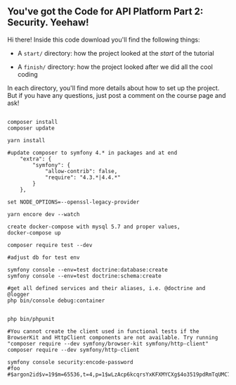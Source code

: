 ## You've got the Code for API Platform Part 2: Security. Yeehaw!

Hi there! Inside this code download you'll find the following things:

* A `start/` directory: how the project looked at the *start* of the tutorial

* A `finish/` directory: how the project looked after we did all the cool coding

In each directory, you'll find more details about how to set up the project.
But if you have any questions, just post a comment on the course page and
ask!


```

composer install
composer update

yarn install

#update composer to symfony 4.* in packages and at end
    "extra": {
        "symfony": {
            "allow-contrib": false,
            "require": "4.3.*|4.4.*"
        }
    },

set NODE_OPTIONS=--openssl-legacy-provider

yarn encore dev --watch

create docker-compose with mysql 5.7 and proper values,
docker-compose up

composer require test --dev

#adjust db for test env

symfony console --env=test doctrine:database:create
symfony console --env=test doctrine:schema:create 

#get all defined services and their aliases, i.e. @doctrine and @logger
php bin/console debug:container


php bin/phpunit

#You cannot create the client used in functional tests if the BrowserKit and HttpClient components are not available. Try running "composer require --dev symfony/browser-kit symfony/http-client"
composer require --dev symfony/http-client

symfony console security:encode-password
#foo
#$argon2id$v=19$m=65536,t=4,p=1$wLzAcp6kcqrsYxKFXMYCXg$4o3519pdRmTqUMC7BIr25X4oX3R6/nccZfD21+DGNZI

```